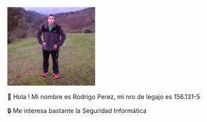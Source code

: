 
<img src="https://github.com/pdepmartestm/me-presento-rodperez/blob/main/FotoPerfil.jpg" width="200px">


🖖 Hola ! Mi nombre es Rodrigo Perez, mi nro de legajo es 156.131-5

🔒 Me interesa bastante la Seguridad Informática
